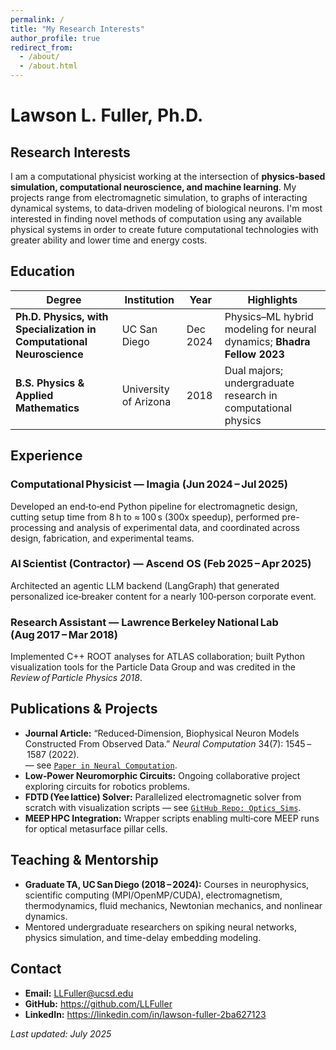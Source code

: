 ```yaml
---
permalink: /
title: "My Research Interests"
author_profile: true
redirect_from: 
  - /about/
  - /about.html
---
```


# Lawson L. Fuller, Ph.D.

## Research Interests
I am a computational physicist working at the intersection of **physics‑based simulation, computational neuroscience, and machine learning**. My projects range from electromagnetic simulation, to graphs of interacting dynamical systems, to data‑driven modeling of biological neurons. I'm most interested in finding novel methods of computation using any available physical systems in order to create future computational technologies with greater ability and lower time and energy costs.

## Education

| Degree                                                              | Institution           | Year      | Highlights                                                  |
|---------------------------------------------------------------------|-----------------------|-----------|-------------------------------------------------------------|
| **Ph.D. Physics, with Specialization in Computational Neuroscience**  | UC San Diego          | Dec 2024  | Physics–ML hybrid modeling for neural dynamics; **Bhadra Fellow 2023** |
| **B.S. Physics & Applied Mathematics**                              | University of Arizona | 2018      | Dual majors; undergraduate research in computational physics |

## Experience
### Computational Physicist — **Imagia** (Jun 2024 – Jul 2025)  
Developed an end‑to‑end Python pipeline for electromagnetic design, cutting setup time from 8 h to ≈ 100 s (300x speedup), performed pre-processing and analysis of experimental data, and coordinated across design, fabrication, and experimental teams.

### AI Scientist (Contractor) — **Ascend OS** (Feb 2025 – Apr 2025)  
Architected an agentic LLM backend (LangGraph) that generated personalized ice‑breaker content for a nearly 100‑person corporate event.

### Research Assistant — **Lawrence Berkeley National Lab** (Aug 2017 – Mar 2018)  
Implemented C++ ROOT analyses for ATLAS collaboration; built Python visualization tools for the Particle Data Group and was credited in the *Review of Particle Physics 2018*.

## Publications & Projects
- **Journal Article:** “Reduced‑Dimension, Biophysical Neuron Models Constructed From Observed Data.” *Neural Computation* 34(7): 1545 – 1587 (2022).  
— see [`Paper in Neural Computation`](https://direct.mit.edu/neco/article/34/7/1545/111332).
- **Low‑Power Neuromorphic Circuits:** Ongoing collaborative project exploring circuits for robotics problems.
- **FDTD (Yee lattice) Solver:** Parallelized electromagnetic solver from scratch with visualization scripts — see [`GitHub Repo: Optics_Sims`](https://github.com/llfuller/Optics_Sims).
- **MEEP HPC Integration:** Wrapper scripts enabling multi‑core MEEP runs for optical metasurface pillar cells.

## Teaching & Mentorship
- **Graduate TA, UC San Diego (2018 – 2024):** Courses in neurophysics, scientific computing (MPI/OpenMP/CUDA), electromagnetism, thermodynamics, fluid mechanics, Newtonian mechanics, and nonlinear dynamics.
- Mentored undergraduate researchers on spiking neural networks, physics simulation, and time-delay embedding modeling.

## Contact
- **Email:** LLFuller@ucsd.edu  
- **GitHub:** <https://github.com/LLFuller>  
- **LinkedIn:** <https://linkedin.com/in/lawson-fuller-2ba627123>  

_Last updated: July 2025_
